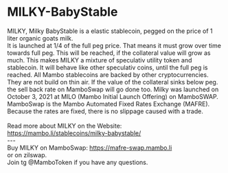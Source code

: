 # MILKY-BabyStable

MILKY, Milky BabyStable is a elastic stablecoin, pegged on the price of 1 liter organic goats milk. <br>
It is launched at 1/4 of the full peg price.
That means it must grow over time towards full peg. This will be reached, if the collateral value will grow as much.
This makes MILKY a mixture of speculativ utility token and stablecoin. It will behave like other speculativ coins, until the full peg is reached.
All Mambo stablecoins are backed by other cryptocurrencies.
They are not build on thin air. If the value of the collateral sinks below peg. the sell back rate on MamboSwap will go done too.
Milky was launched on October 3, 2021 at MILO (Mambo Initial Launch Offering) on MamboSWAP.
MamboSwap is the Mambo Automated Fixed Rates Exchange (MAFRE).
Because the rates are fixed, there is no slippage caused with a trade.<br>
<br>
Read more about MILKY on the Website:
https://mambo.li/stablecoins/milky-babystable/ <br>
---<br>
Buy MILKY on MamboSwap: https://mafre-swap.mambo.li <br>
or on zilswap. <br>
Join tg @MamboToken if you have any questions.
